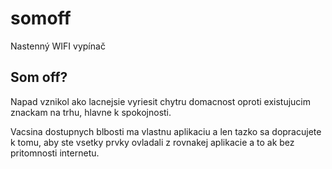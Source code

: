 # somoff
Nastenný WIFI vypínač

## Som  off?
Napad vznikol ako lacnejsie vyriesit chytru domacnost oproti existujucim znackam na trhu, hlavne k spokojnosti.

Vacsina dostupnych blbosti ma vlastnu aplikaciu a len tazko sa dopracujete k tomu, aby ste vsetky prvky ovladali z rovnakej aplikacie a to ak bez pritomnosti internetu.
